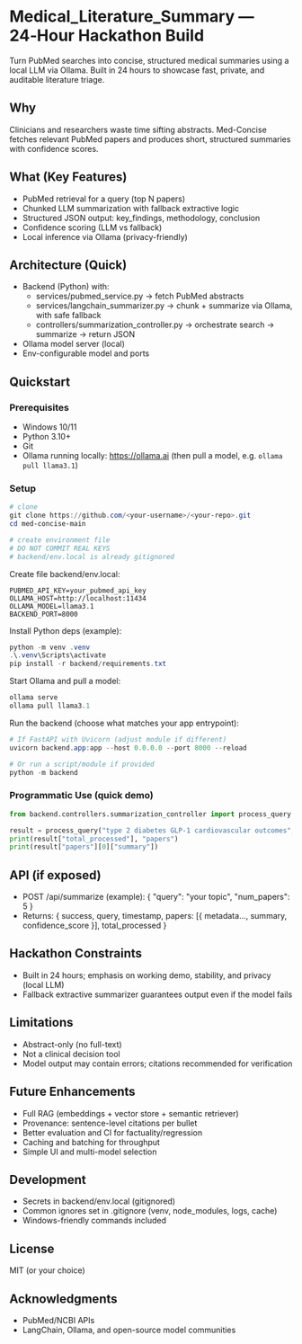 # Medical_Literature_Summary — 24‑Hour Hackathon Build

Turn PubMed searches into concise, structured medical summaries using a local LLM via Ollama. Built in 24 hours to showcase fast, private, and auditable literature triage.

## Why
Clinicians and researchers waste time sifting abstracts. Med-Concise fetches relevant PubMed papers and produces short, structured summaries with confidence scores.

## What (Key Features)
- PubMed retrieval for a query (top N papers)
- Chunked LLM summarization with fallback extractive logic
- Structured JSON output: key_findings, methodology, conclusion
- Confidence scoring (LLM vs fallback)
- Local inference via Ollama (privacy-friendly)

## Architecture (Quick)
- Backend (Python) with:
  - services/pubmed_service.py → fetch PubMed abstracts
  - services/langchain_summarizer.py → chunk + summarize via Ollama, with safe fallback
  - controllers/summarization_controller.py → orchestrate search → summarize → return JSON
- Ollama model server (local)
- Env-configurable model and ports

## Quickstart

### Prerequisites
- Windows 10/11
- Python 3.10+
- Git
- Ollama running locally: https://ollama.ai (then pull a model, e.g. `ollama pull llama3.1`)

### Setup
```powershell
# clone
git clone https://github.com/<your-username>/<your-repo>.git
cd med-concise-main

# create environment file
# DO NOT COMMIT REAL KEYS
# backend/env.local is already gitignored
```

Create file backend/env.local:
```env
PUBMED_API_KEY=your_pubmed_api_key
OLLAMA_HOST=http://localhost:11434
OLLAMA_MODEL=llama3.1
BACKEND_PORT=8000
```

Install Python deps (example):
```powershell
python -m venv .venv
.\.venv\Scripts\activate
pip install -r backend/requirements.txt
```

Start Ollama and pull a model:
```powershell
ollama serve
ollama pull llama3.1
```

Run the backend (choose what matches your app entrypoint):
```powershell
# If FastAPI with Uvicorn (adjust module if different)
uvicorn backend.app:app --host 0.0.0.0 --port 8000 --reload

# Or run a script/module if provided
python -m backend
```

### Programmatic Use (quick demo)
```python
from backend.controllers.summarization_controller import process_query

result = process_query("type 2 diabetes GLP-1 cardiovascular outcomes", num_papers=5)
print(result["total_processed"], "papers")
print(result["papers"][0]["summary"])
```

## API (if exposed)
- POST /api/summarize (example): { "query": "your topic", "num_papers": 5 }
- Returns: { success, query, timestamp, papers: [{ metadata..., summary, confidence_score }], total_processed }

## Hackathon Constraints
- Built in 24 hours; emphasis on working demo, stability, and privacy (local LLM)
- Fallback extractive summarizer guarantees output even if the model fails

## Limitations
- Abstract-only (no full-text)
- Not a clinical decision tool
- Model output may contain errors; citations recommended for verification

## Future Enhancements
- Full RAG (embeddings + vector store + semantic retriever)
- Provenance: sentence-level citations per bullet
- Better evaluation and CI for factuality/regression
- Caching and batching for throughput
- Simple UI and multi-model selection

## Development
- Secrets in backend/env.local (gitignored)
- Common ignores set in .gitignore (venv, node_modules, logs, cache)
- Windows-friendly commands included

## License
MIT (or your choice)

## Acknowledgments
- PubMed/NCBI APIs
- LangChain, Ollama, and open-source model communities
